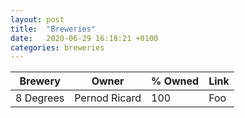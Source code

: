 ```yaml
---
layout: post
title:  "Breweries"
date:   2020-06-29 16:18:21 +0100
categories: breweries
---
```


| Brewery | Owner | % Owned | Link |
|-|-|-|-|
| 8 Degrees | Pernod Ricard | 100 | Foo |